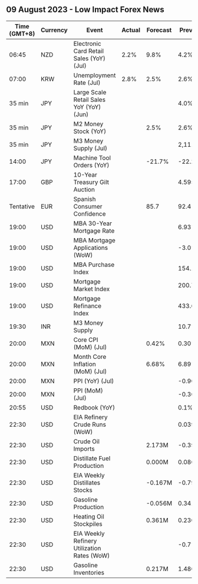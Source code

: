 ## 09 August 2023 - Low Impact Forex News

| Time (GMT+8) | Currency | Event | Actual | Forecast | Previous |
|------|----------|-------|--------|----------|----------|
| 06:45 | NZD | Electronic Card Retail Sales (YoY) (Jul) | 2.2% | 9.8% | 4.2% |
| 07:00 | KRW | Unemployment Rate (Jul) | 2.8% | 2.5% | 2.6% |
| 35 min | JPY | Large Scale Retail Sales YoY (YoY) (Jun) |  |  | 4.0% |
| 35 min | JPY | M2 Money Stock (YoY) |  | 2.5% | 2.6% |
| 35 min | JPY | M3 Money Supply (Jul) |  |  | 2,111.0% |
| 14:00 | JPY | Machine Tool Orders (YoY) |  | -21.7% | -22.2% |
| 17:00 | GBP | 10-Year Treasury Gilt Auction |  |  | 4.595% |
| Tentative | EUR | Spanish Consumer Confidence |  | 85.7 | 92.4 |
| 19:00 | USD | MBA 30-Year Mortgage Rate |  |  | 6.93% |
| 19:00 | USD | MBA Mortgage Applications (WoW) |  |  | -3.0% |
| 19:00 | USD | MBA Purchase Index |  |  | 154.1 |
| 19:00 | USD | Mortgage Market Index |  |  | 200.7 |
| 19:00 | USD | Mortgage Refinance Index |  |  | 433.6 |
| 19:30 | INR | M3 Money Supply |  |  | 10.7% |
| 20:00 | MXN | Core CPI (MoM) (Jul) |  | 0.42% | 0.30% |
| 20:00 | MXN | Month Core Inflation (MoM) (Jul) |  | 6.68% | 6.89% |
| 20:00 | MXN | PPI (YoY) (Jul) |  |  | -0.90% |
| 20:00 | MXN | PPI (MoM) (Jul) |  |  | -0.30% |
| 20:55 | USD | Redbook (YoY) |  |  | 0.1% |
| 22:30 | USD | EIA Refinery Crude Runs (WoW) |  |  | 0.039M |
| 22:30 | USD | Crude Oil Imports |  | 2.173M | -0.391M |
| 22:30 | USD | Distillate Fuel Production |  | 0.000M | 0.080M |
| 22:30 | USD | EIA Weekly Distillates Stocks |  | -0.167M | -0.796M |
| 22:30 | USD | Gasoline Production |  | -0.056M | 0.341M |
| 22:30 | USD | Heating Oil Stockpiles |  | 0.361M | 0.230M |
| 22:30 | USD | EIA Weekly Refinery Utilization Rates (WoW) |  |  | -0.7% |
| 22:30 | USD | Gasoline Inventories |  | 0.217M | 1.480M |
